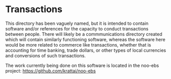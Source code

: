 Transactions
============

This directory has been vaguely named, but it is intended to contain software and/or references for the capacity to conduct transactions between people.  There will likely be a commmunications directory created which will contain similarly functioning software, whereas the software here would be more related to commerce like transactions, whether that is accounting for time banking, trade dollars, or other types of local currencies and conversions of such transactions.

The work currently being done on this software is located in the noo-ebs project:
https://github.com/krattai/noo-ebs

